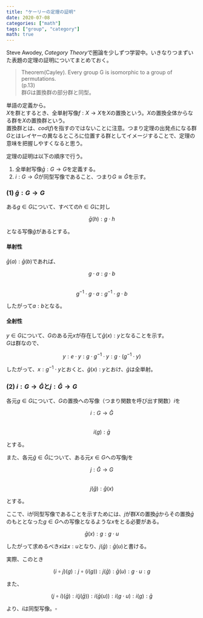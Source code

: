 ```yaml
---
title: "ケーリーの定理の証明"
date: 2020-07-08
categories: ["math"]
tags: ["group", "category"]
math: true
---
```


Steve Awodey, *Category Theory*で圏論を少しずつ学習中。いきなりつまずいた表題の定理の証明についてまとめておく。

> Theorem(Cayley). Every group G is isomorphic to a group of permutations.  
> (p.13)  
> 群$G$は置換群の部分群と同型。

単語の定義から。  
$X$を群とするとき、全単射写像$f: X \rightarrow X$を$X$の置換という。$X$の置換全体からなる群を$X$の置換群という。  
置換群とは、$cod(f)$を指すのではないことに注意。つまり定理の出発点になる群$G$とはレイヤーの異なるところに位置する群としてイメージすることで、定理の意味を把握しやすくなると思う。

定理の証明は以下の順序で行う。

1. 全単射写像$\bar{g}: G \rightarrow G$を定義する。
2. $i: G \rightarrow \bar{G}$が同型写像であること、つまり$G \cong \bar{G}$を示す。

### (1) $\bar{g}: G \rightarrow G$

ある$g \in G$について、すべての$h \in G$に対し

$$\bar{g}(h): g \cdot h$$

となる写像$\bar{g}$があるとする。

#### 単射性

$\bar{g}(a): \bar{g}(b)$であれば、

$$g \cdot a: g \cdot b$$  
$$g^{-1} \cdot g \cdot a: g^{-1} \cdot g \cdot b$$

したがって$a: b$となる。

#### 全射性

$y \in G$について、$G$のある元$x$が存在して$\bar{g}(x): y$となることを示す。  
$G$は群なので、

$$y: e \cdot y: g \cdot g^{-1} \cdot y: g \cdot (g^{-1} \cdot y)$$

したがって、$x: g^{-1} \cdot y$とおくと、$\bar{g}(x): y$とおけ、$\bar{g}$は全単射。

### (2) $i: G \rightarrow \bar{G}$と$j: \bar{G} \rightarrow G$

各元$g \in G$について、$G$の置換への写像（つまり関数を呼び出す関数）$i$を

$$i: G \rightarrow \bar{G}$$  
$$i(g): \bar{g}$$

とする。

また、各元$\bar{g} \in \bar{G}$について、ある元$x \in G$への写像$j$を

$$j: \bar{G} \rightarrow G$$  
$$j(\bar{g}): \bar{g}(x)$$

とする。

ここで、iが同型写像であることを示すためには、$j$が群$X$の置換$\bar{g}$からその置換$\bar{g}$のもととなった$g \in G$への写像となるような$x$をとる必要がある。

$$\bar{g}(x): g: g \cdot u$$

したがって求めるべき$x$は$x: u$となり、$j(\bar{g}): \bar{g}(u)$と書ける。

実際、このとき

$$(i \circ j)(g): j \circ (i(g)): j(\bar{g}): \bar{g}(u): g \cdot u: g$$

また、

$$(j \circ i)(\bar{g}): i(j(\bar{g})): i(\bar{g}(u)): i(g \cdot u): i(g): \bar{g}$$

より、$i$は同型写像。$\square$
